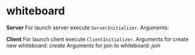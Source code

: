 # whiteboard

**Server**
For launch server execute `ServerInitializer`.
Arguments: *<hostname> <port>*

**Client**
For launch client execute `ClientInitializer`.
Arguments for create new whiteboard: *<server-hostname> <server-port> create*
Arguments for join to whiteboard: *<server-hostname> <server-port> join <whiteboard-id>*
